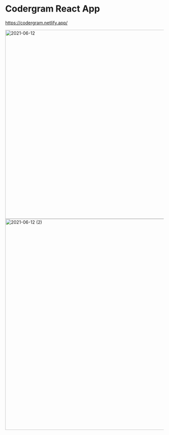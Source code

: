 # Codergram React App

https://codergram.netlify.app/

<img width="600" alt="2021-06-12" src="https://user-images.githubusercontent.com/76563215/121781270-94c50a80-cbc1-11eb-8760-abcb17369f49.png">

<img width="670" alt="2021-06-12 (2)" src="https://user-images.githubusercontent.com/76563215/121781393-1ddc4180-cbc2-11eb-9b48-970c3765cdf3.png">

